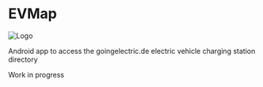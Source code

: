EVMap
=====

![Logo](https://raw.githubusercontent.com/johan12345/EVMap/master/_img/appicon.svg?sanitize=true)

Android app to access the goingelectric.de electric vehicle charging station directory

Work in progress